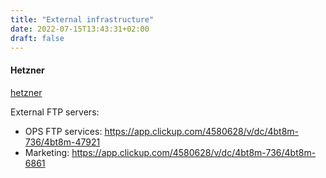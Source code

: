 ```yaml
---
title: "External infrastructure"
date: 2022-07-15T13:43:31+02:00
draft: false
---
```


#### Hetzner

[hetzner](https://app.clickup.com/4580628/v/dc/4bt8m-736/4bt8m-6861)

External FTP servers:
- OPS FTP services: https://app.clickup.com/4580628/v/dc/4bt8m-736/4bt8m-47921
- Marketing: https://app.clickup.com/4580628/v/dc/4bt8m-736/4bt8m-6861 